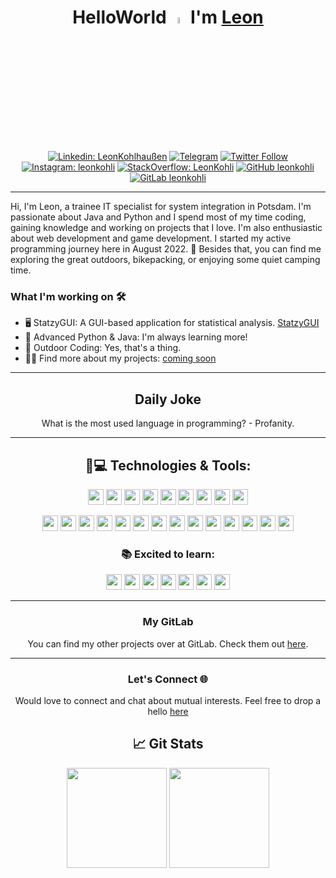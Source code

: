 <div align="center">

# HelloWorld <a href="https://leonkohli.github.io/"><img src="https://media.giphy.com/media/hvRJCLFzcasrR4ia7z/giphy.gif" width="5%"></a> I'm [Leon](https://leonkohli.github.io/) 

</div>

<div align="center">

[![Linkedin: LeonKohlhaußen](https://img.shields.io/badge/-leonkohlhaußen-blue?style=flat-square&logo=Linkedin&logoColor=white&link=https://www.linkedin.com/in/leonkohhlhaussen/)](https://de.linkedin.com/in/leon-kohlhaußen-72b9041aa)
[![Telegram](https://img.shields.io/badge/LeonKohli-2CA5E0?style=flat-square&logo=telegram&logoColor=white)](https://t.me/LeonKohli)
[![Twitter Follow](https://img.shields.io/twitter/follow/leonkohli?color=1DA1F2&logo=twitter&style=flat-square)](https://twitter.com/leonkohli)
[![Instagram: leonkohli](https://img.shields.io/badge/-leonkohli-purple?style=flat-square&logo=instagram&logoColor=white&link=https://www.instagram.com/leonkohli/)](https://www.instagram.com/leonkohli/)
[![StackOverflow: LeonKohli](https://img.shields.io/badge/-LeonKohli-orange?style=flat-square&logo=StackOverflow&logoColor=white&link=https://stackoverflow.com/users/20480270/leonkohli)](https://stackoverflow.com/users/20480270/leonkohli)
[![GitHub leonkohli](https://img.shields.io/github/followers/leonkohli?label=follow&style=social)](https://github.com/leonkohli)
[![GitLab leonkohli](https://img.shields.io/badge/GitLab-%23181717.svg?style=flat-square&logo=gitlab&logoColor=white)](https://gitlab.com/LeonKohli)

</div>

---

Hi, I'm Leon, a trainee IT specialist for system integration in Potsdam. I'm passionate about Java and Python and I spend most of my time coding, gaining knowledge and working on projects that I love. I'm also enthusiastic about web development and game development. I started my active programming journey here in August 2022. 🌱 Besides that, you can find me exploring the great outdoors, bikepacking, or enjoying some quiet camping time.

### What I'm working on 🛠️

- 🖥️ StatzyGUI: A GUI-based application for statistical analysis. [StatzyGUI](https://github.com/LeonKohli/StatzyGUI)
- 🐍 Advanced Python & Java: I'm always learning more!
- 🌳 Outdoor Coding: Yes, that's a thing.
- 👨‍💻 Find more about my projects: [coming soon](https://leonkohli.de)


---

<div align="center">
  
## Daily Joke

<!--joke-start-->
What is the most used language in programming? - Profanity.

<!--joke-end-->

---

## 🚀💻 Technologies & Tools:

<code><img height="25" src="https://img.shields.io/badge/-Python-black?style=flat-square&logo=Python"></code>
<code><img height="25" src="https://img.shields.io/badge/-Java-black?style=flat-square&logo=openjdk"></code>
<code><img height="25" src="https://img.shields.io/badge/-Docker-black?style=flat-square&logo=docker"></code>
<code><img height="25" src="https://img.shields.io/badge/-Git-black?style=flat-square&logo=git"></code>
<code><img height="25" src="https://img.shields.io/badge/-GitHub-black?style=flat-square&logo=github"></code>
<code><img height="25" src="https://img.shields.io/badge/-GitLab-black?style=flat-square&logo=gitlab"></code>
<code><img height="25" src="https://img.shields.io/badge/-VMware-black?style=flat-square&logo=vmware"></code>
<code><img height="25" src="https://img.shields.io/badge/-Sphinx-black?style=flat-square&logo=sphinx"></code>
<code><img height="25" src="https://img.shields.io/badge/-Jupyter-black?style=flat-square&logo=jupyter"></code>

<code><img height="25" src="https://img.shields.io/badge/-Markdown-black?style=flat-square&logo=markdown"></code>
<code><img height="25" src="https://img.shields.io/badge/-HTML-black?style=flat-square&logo=html5"></code>
<code><img height="25" src="https://img.shields.io/badge/-VSCode-black?style=flat-square&logo=visual-studio-code"></code>
<code><img height="25" src="https://img.shields.io/badge/-Eclipse-black?style=flat-square&logo=eclipse"></code>
<code><img height="25" src="https://img.shields.io/badge/-IntelliJ-black?style=flat-square&logo=intellij-idea"></code>
<code><img height="25" src="https://img.shields.io/badge/-Flask-black?style=flat-square&logo=flask"></code>
<code><img height="25" src="https://img.shields.io/badge/-PowerShell-black?style=flat-square&logo=powershell"></code>
<code><img height="25" src="https://img.shields.io/badge/-Linux-black?style=flat-square&logo=linux"></code>
<code><img height="25" src="https://img.shields.io/badge/-Linux_Shell-black?style=flat-square&logo=linux"></code>
<code><img height="25" src="https://img.shields.io/badge/-SQL-black?style=flat-square&logo=mysql"></code>
<code><img height="25" src="https://img.shields.io/badge/-MySQL-black?style=flat-square&logo=mysql"></code>
<code><img height="25" src="https://img.shields.io/badge/-Windows-black?style=flat-square&logo=windows"></code>
<code><img height="25" src="https://img.shields.io/badge/-PostgreSQL-black?style=flat-square&logo=postgresql"></code>
<code><img height="25" src="https://img.shields.io/badge/-VBA-black?style=flat-square&logo=microsoft"></code>

### 📚 Excited to learn:

<code><img height="25" src="https://img.shields.io/badge/-JavaScript-black?style=flat-square&logo=javascript"></code>
<code><img height="25" src="https://img.shields.io/badge/-Angular-black?style=flat-square&logo=angular"></code>
<code><img height="25" src="https://img.shields.io/badge/-React-black?style=flat-square&logo=react"></code>
<code><img height="25" src="https://img.shields.io/badge/-Node.js-black?style=flat-square&logo=node.js"></code>
<code><img height="25" src="https://img.shields.io/badge/-Vue.js-black?style=flat-square&logo=vue.js"></code>
<code><img height="25" src="https://img.shields.io/badge/-Django-black?style=flat-square&logo=django"></code>
<code><img height="25" src="https://img.shields.io/badge/-Flutter-black?style=flat-square&logo=flutter"></code>

</div>

---

<div align="center">


### My GitLab

You can find my other projects over at GitLab. Check them out [here](https://gitlab.com/LeonKohli).

---

### Let's Connect 🌐

Would love to connect and chat about mutual interests. Feel free to drop a hello [here](https://leonkohli.github.io/)

## &#x1f4c8; Git Stats



<img height="160" src="https://github-readme-stats-zeta-virid.vercel.app/api?username=LeonKohli&show_icons=true&theme=tokyonight">  
<img height="160" src="https://github-readme-stats-zeta-virid.vercel.app/api/top-langs/?username=LeonKohli&langs_count=5&layout=compact&theme=tokyonight">

</div>

